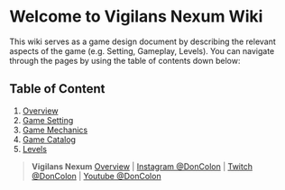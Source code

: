 # Welcome to Vigilans Nexum Wiki

This wiki serves as a game design document by describing the relevant aspects of the game (e.g. Setting, Gameplay, Levels). You can navigate through the pages by using the table of contents down below:

## Table of Content

1. [Overview](wiki/Overview)
2. [Game Setting](wiki/Game-Setting)
3. [Game Mechanics](wiki/Game-Mechanics)
4. [Game Catalog](wiki/Game-Catalog)
5. [Levels](wiki/Levels)

> **Vigilans Nexum**
> [Overview](Overview) | [Instagram @DonColon](https://www.instagram.com/doncolon/) | [Twitch @DonColon](https://www.twitch.tv/doncolon) | [Youtube @DonColon](https://www.youtube.com/channel/UCoOaD0du25LCn8NOBgV7rCw)

